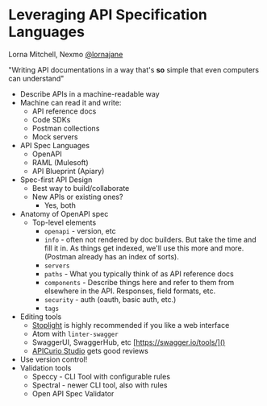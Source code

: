 # Leveraging API Specification Languages

Lorna Mitchell, Nexmo [@lornajane](https://twitter.com/lornajane)

"Writing API documentations in a way that's **so** simple that even computers can understand"
* Describe APIs in a machine-readable way
* Machine can read it and write:
    * API reference docs
    * Code SDKs
    * Postman collections
    * Mock servers
* API Spec Languages
    * OpenAPI
    * RAML (Mulesoft)
    * API Blueprint (Apiary)
* Spec-first API Design
    * Best way to build/collaborate
    * New APIs or existing ones?
        * Yes, both
* Anatomy of OpenAPI spec
    * Top-level elements
        * `openapi` - version, etc
        * `info` - often not rendered by doc builders. But take the time and fill it in. As things get indexed, we'll use this more and more. (Postman already has an index of sorts).
        * `servers`
        * `paths` - What you typically think of as API reference docs
        * `components` - Describe things here and refer to them from elsewhere in the API. Responses, field formats, etc.
        * `security` - auth (oauth, basic auth, etc.)
        * `tags`
* Editing tools
    * [Stoplight](https://stoplight.io/) is highly recommended if you like a web interface
    * Atom with `linter-swagger`
    * SwaggerUI, SwaggerHub, etc [https://swagger.io/tools/]()
    * [APICurio Studio](https://www.apicur.io/) gets good reviews
* Use version control!
* Validation tools
    * Speccy - CLI Tool with configurable rules
    * Spectral - newer CLI tool, also with rules
    * Open API Spec Validator